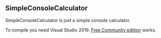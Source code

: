 ## SimpleConsoleCalculator

SimpleConsoleCalculator is just a simple console calculator.

To compile you need Visual Studio 2019. [Free Community edition](https://www.visualstudio.com/vs/community/) works.

